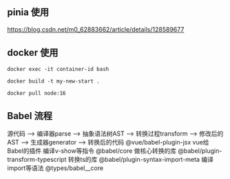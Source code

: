 ## pinia 使用

https://blog.csdn.net/m0_62883662/article/details/128589677


## docker 使用


`docker exec -it container-id bash` 

`docker build -t my-new-start .`

`docker pull node:16`

## Babel 流程

源代码 --> 编译器parse --> 抽象语法树AST --> 转换过程transform --> 修改后的AST --> 生成器generator --> 转换后的代码
@vue/babel-plugin-jsx   vue给Babel的插件 编译v-show等指令
@babel/core 做核心转换的库
@babel/plugin-transform-typescript 转换ts的库
@babel/plugin-syntax-import-meta 编译import等语法
@types/babel__core